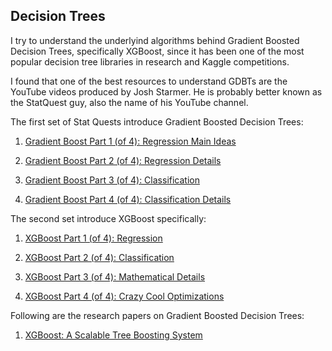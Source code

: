 ## Decision Trees

I try to understand the underlyind algorithms behind Gradient Boosted Decision Trees, specifically XGBoost, since it has been one of the most popular decision tree libraries in research and Kaggle competitions. 

I found that one of the best resources to understand GDBTs are the YouTube videos produced by Josh Starmer. He is probably better known as the StatQuest guy, also the name of his YouTube channel.

The first set of Stat Quests introduce Gradient Boosted Decision Trees: 

1) [Gradient Boost Part 1 (of 4): Regression Main Ideas](https://www.youtube.com/watch?v=3CC4N4z3GJc)

2) [Gradient Boost Part 2 (of 4): Regression Details](https://www.youtube.com/watch?v=2xudPOBz-vs)

3) [Gradient Boost Part 3 (of 4): Classification](https://www.youtube.com/watch?v=jxuNLH5dXCs)

4) [Gradient Boost Part 4 (of 4): Classification Details](https://www.youtube.com/watch?v=StWY5QWMXCw)

The second set introduce XGBoost specifically:

1) [XGBoost Part 1 (of 4): Regression](https://www.youtube.com/watch?v=OtD8wVaFm6E)

2) [XGBoost Part 2 (of 4): Classification](https://www.youtube.com/watch?v=8b1JEDvenQU)

3) [XGBoost Part 3 (of 4): Mathematical Details](https://www.youtube.com/watch?v=ZVFeW798-2I)

4) [XGBoost Part 4 (of 4): Crazy Cool Optimizations](https://www.youtube.com/watch?v=oRrKeUCEbq8)

Following are the research papers on Gradient Boosted Decision Trees:

1) [XGBoost: A Scalable Tree Boosting System](https://arxiv.org/abs/1603.02754)